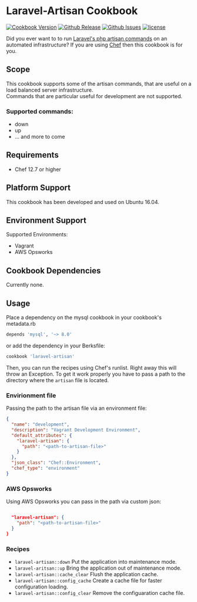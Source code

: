 # Laravel-Artisan Cookbook

[![Cookbook Version](https://img.shields.io/cookbook/v/laravel-artisan.svg)](https://supermarket.chef.io/cookbooks/laravel-artisan) [![Github Release](https://img.shields.io/github/release/sebbaum/laravel-artisan.svg)](https://github.com/sebbaum/laravel-artisan/releases) [![Github Issues](https://img.shields.io/github/issues/sebbaum/laravel-artisan.svg)](https://github.com/sebbaum/laravel-artisan/issues) [![license](https://img.shields.io/github/license/sebbaum/laravel-artisan.svg)](https://github.com/sebbaum/laravel-artisan/blob/master/LICENSE)

Did you ever want to to run [Laravel's php artisan commands](https://laravel.com/docs/5.5/artisan) on an automated infrastructure? If you are using [Chef](https://www.chef.io/) then this cookbook is for you.

## Scope
This cookbook supports some of the artisan commands, that are useful on a load balanced server infrastructure.  
Commands that are particular useful for development are not supported.

### Supported commands:
* down
* up
* ... and more to come

## Requirements
* Chef 12.7 or higher

## Platform Support
This cookbook has been developed and used on Ubuntu 16.04.

## Environment Support
Supported Environments:
* Vagrant
* AWS Opsworks

## Cookbook Dependencies
Currently none.

## Usage
Place a dependency on the mysql cookbook in your cookbook's metadata.rb

```ruby
depends 'mysql', '~> 8.0'
```
or add the dependency in your Berksfile:
```ruby
cookbook 'laravel-artisan'
```

Then, you can run the recipes using Chef's runlist. Right away this will throw an Exception. To get it work properly you have
to pass a path to the directory where the `artisan` file is located.

### Envirionment file
Passing the path to the artisan file via an environment file:
```json
{
  "name": "development",
  "description": "Vagrant Development Environment",
  "default_attributes": {
    "laravel-artisan": {
      "path": "<path-to-artisan-file>"
    }
  },
  "json_class": "Chef::Environment",
  "chef_type": "environment"
}

```

### AWS Opsworks
Using AWS Opsworks you can pass in the path via custom json:
```json

  "laravel-artisan": {
    "path": "<path-to-artisan-file>"
  }
}
```

### Recipes
* `laravel-artisan::down` 			Put the application into maintenance mode.
* `laravel-aritsan::up` 			Bring the application out of maintenance mode.
* `laravel-artisan::cache_clear`	Flush the application cache.
* `laravel-artisan::config_cache`	Create a cache file for faster configuration loading.
* `laravel-artisan::config_clear`	Remove the configuaration cache file.